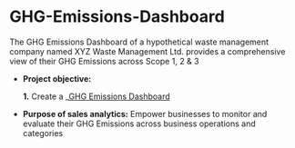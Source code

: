 # GHG-Emissions-Dashboard
The GHG Emissions Dashboard of a hypothetical waste management company named XYZ Waste Management Ltd. provides a comprehensive view of their GHG Emissions across Scope 1, 2 &amp; 3
- **Project objective:** 

    **1.** Create a _[GHG Emissions Dashboard](https://github.com/singhshantanu53/Excel-Sales-Analytics/blob/main/Sales%20Analysis%20Report_AtliQ%20Hardwares.pdf)

- **Purpose of sales analytics:** Empower businesses to monitor and evaluate their GHG Emissions across business operations and categories

